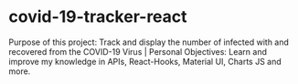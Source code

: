 # covid-19-tracker-react
Purpose of this project: Track and display the number of infected with and recovered from the COVID-19 Virus | Personal Objectives: Learn and improve my knowledge in APIs, React-Hooks, Material UI, Charts JS and more.
